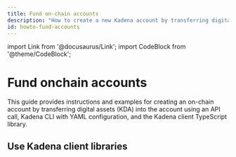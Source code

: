 ```yaml
---
title: Fund on-chain accounts
description: "How to create a new Kadena account by transferring digital assets into it using the coin contract function, Kadena CLI, and Kadena client library."
id: howto-fund-accounts
---
```

import Link from '@docusaurus/Link';
import CodeBlock from '@theme/CodeBlock';

# Fund onchain accounts

This guide provides instructions and examples for creating an on-chain account by transferring digital assets (KDA) into the account using an API call, Kadena CLI with YAML configuration, and the Kadena client TypeScript library.

## Use Kadena client libraries

<CodeBlock language="typescript">

</CodeBlock>
